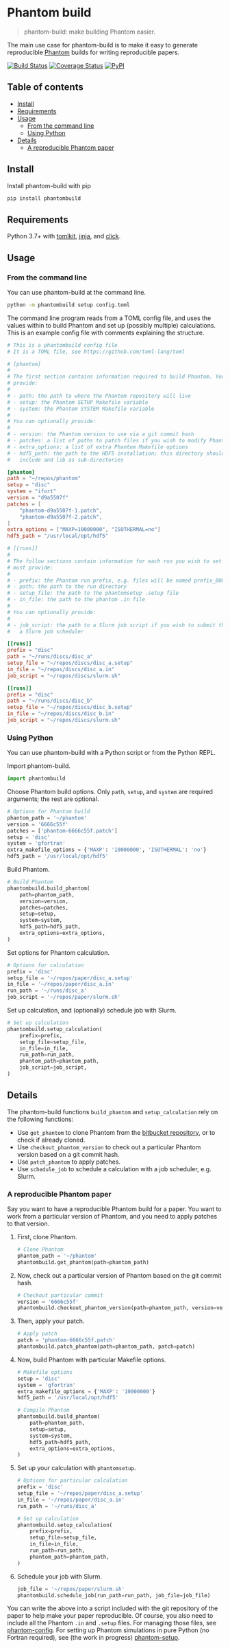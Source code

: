 Phantom build
=============

> phantom-build: make building Phantom easier.

The main use case for phantom-build is to make it easy to generate reproducible [Phantom](https://phantomsph.bitbucket.io/) builds for writing reproducible papers.

[![Build Status](https://travis-ci.org/dmentipl/phantom-build.svg?branch=master)](https://travis-ci.org/dmentipl/phantom-build)
[![Coverage Status](https://coveralls.io/repos/github/dmentipl/phantom-build/badge.svg?branch=master)](https://coveralls.io/github/dmentipl/phantom-build?branch=master)
[![PyPI](https://img.shields.io/pypi/v/phantombuild)](https://pypi.org/project/phantombuild/)

Table of contents
-----------------

* [Install](#install)
* [Requirements](#requirements)
* [Usage](#usage)
    * [From the command line](#from-the-command-line)
    * [Using Python](#using-python)
* [Details](#details)
    * [A reproducible Phantom paper](#a-reproducible-phantom-paper)

Install
-------

Install phantom-build with pip

```bash
pip install phantombuild
```

Requirements
------------

Python 3.7+ with [tomlkit](https://github.com/sdispater/tomlkit), [jinja](https://jinja.palletsprojects.com/), and [click](https://click.palletsprojects.com/).

Usage
-----

### From the command line

You can use phantom-build at the command line.

```bash
python -m phantombuild setup config.toml
```

The command line program reads from a TOML config file, and uses the values
within to build Phantom and set up (possibly multiple) calculations. This is an
example config file with comments explaining the structure.

```toml
# This is a phantombuild config file
# It is a TOML file, see https://github.com/toml-lang/toml

# [phantom]
#
# The first section contains information required to build Phantom. You must
# provide:
#
# - path: the path to where the Phantom repository will live
# - setup: the Phantom SETUP Makefile variable
# - system: the Phantom SYSTEM Makefile variable
#
# You can optionally provide:
#
# - version: the Phantom version to use via a git commit hash
# - patches: a list of paths to patch files if you wish to modify Phantom
# - extra_options: a list of extra Phantom Makefile options
# - hdf5_path: the path to the HDF5 installation; this directory should have
#   include and lib as sub-directories

[phantom]
path = "~/repos/phantom"
setup = "disc"
system = "ifort"
version = "d9a5507f"
patches = [
    "phantom-d9a5507f-1.patch",
    "phantom-d9a5507f-2.patch",
]
extra_options = ["MAXP=10000000", "ISOTHERMAL=no"]
hdf5_path = "/usr/local/opt/hdf5"

# [[runs]]
#
# The follow sections contain information for each run you wish to set up. You
# must provide:
#
# - prefix: the Phantom run prefix, e.g. files will be named prefix_00000.h5...
# - path: the path to the run directory
# - setup_file: the path to the phantomsetup .setup file
# - in_file: the path to the phantom .in file
#
# You can optionally provide:
#
# - job_script: the path to a Slurm job script if you wish to submit the run to
#   a Slurm job scheduler

[[runs]]
prefix = "disc"
path = "~/runs/discs/disc_a"
setup_file = "~/repos/discs/disc_a.setup"
in_file = "~/repos/discs/disc_a.in"
job_script = "~/repos/discs/slurm.sh"

[[runs]]
prefix = "disc"
path = "~/runs/discs/disc_b"
setup_file = "~/repos/discs/disc_b.setup"
in_file = "~/repos/discs/disc_b.in"
job_script = "~/repos/discs/slurm.sh"

```

### Using Python

You can use phantom-build with a Python script or from the Python REPL.

Import phantom-build.

```python
import phantombuild
```

Choose Phantom build options. Only `path`, `setup`, and `system` are required arguments; the rest are optional.

```python
# Options for Phantom build
phantom_path = '~/phantom'
version = '6666c55f'
patches = ['phantom-6666c55f.patch']
setup = 'disc'
system = 'gfortran'
extra_makefile_options = {'MAXP': '10000000', 'ISOTHERMAL': 'no'}
hdf5_path = '/usr/local/opt/hdf5'
```

Build Phantom.

```python
# Build Phantom
phantombuild.build_phantom(
    path=phantom_path,
    version=version,
    patches=patches,
    setup=setup,
    system=system,
    hdf5_path=hdf5_path,
    extra_options=extra_options,
)
```

Set options for Phantom calculation.

```python
# Options for calculation
prefix = 'disc'
setup_file = '~/repos/paper/disc_a.setup'
in_file = '~/repos/paper/disc_a.in'
run_path = '~/runs/disc_a'
job_script = '~/repos/paper/slurm.sh'
```

Set up calculation, and (optionally) schedule job with Slurm.

```python
# Set up calculation
phantombuild.setup_calculation(
    prefix=prefix,
    setup_file=setup_file,
    in_file=in_file,
    run_path=run_path,
    phantom_path=phantom_path,
    job_script=job_script,
)
```

Details
-------

The phantom-build functions `build_phantom` and `setup_calculation` rely on the following functions:

- Use `get_phantom` to clone Phantom from the [bitbucket repository](https://bitbucket.org/danielprice/phantom), or to check if already cloned.
- Use `checkout_phantom_version` to check out a particular Phantom version based on a git commit hash.
- Use `patch_phantom` to apply patches.
- Use `schedule_job` to schedule a calculation with a job scheduler, e.g. Slurm.

### A reproducible Phantom paper

Say you want to have a reproducible Phantom build for a paper. You want to work from a particular version of Phantom, and you need to apply patches to that version.

1. First, clone Phantom.

    ```python
    # Clone Phantom
    phantom_path = '~/phantom'
    phantombuild.get_phantom(path=phantom_path)
    ```

2. Now, check out a particular version of Phantom based on the git commit hash.

    ```python
    # Checkout particular commit
    version = '6666c55f'
    phantombuild.checkout_phantom_version(path=phantom_path, version=version)
    ```

3. Then, apply your patch.

    ```python
    # Apply patch
    patch = 'phantom-6666c55f.patch'
    phantombuild.patch_phantom(path=phantom_path, patch=patch)
    ```

4. Now, build Phantom with particular Makefile options.

    ```python
    # Makefile options
    setup = 'disc'
    system = 'gfortran'
    extra_makefile_options = {'MAXP': '10000000'}
    hdf5_path = '/usr/local/opt/hdf5'

    # Compile Phantom
    phantombuild.build_phantom(
        path=phantom_path,
        setup=setup,
        system=system,
        hdf5_path=hdf5_path,
        extra_options=extra_options,
    )
    ```

5. Set up your calculation with `phantomsetup`.

    ```python
    # Options for particular calculation
    prefix = 'disc'
    setup_file = '~/repos/paper/disc_a.setup'
    in_file = '~/repos/paper/disc_a.in'
    run_path = '~/runs/disc_a'

    # Set up calculation
    phantombuild.setup_calculation(
        prefix=prefix,
        setup_file=setup_file,
        in_file=in_file,
        run_path=run_path,
        phantom_path=phantom_path,
    )
    ```

6. Schedule your job with Slurm.

    ```python
    job_file = '~/repos/paper/slurm.sh'
    phantombuild.schedule_job(run_path=run_path, job_file=job_file)
    ```

You can write the above into a script included with the git repository of the paper to help make your paper reproducible. Of course, you also need to include all the Phantom `.in` and `.setup` files. For managing those files, see [phantom-config](https://github.com/dmentipl/phantom-config). For setting up Phantom simulations in pure Python (no Fortran required), see (the work in progress) [phantom-setup](https://github.com/dmentipl/phantom-setup).
